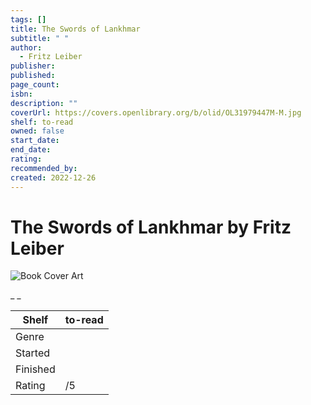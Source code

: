 ```yaml
---
tags: []
title: The Swords of Lankhmar
subtitle: " "
author:
  - Fritz Leiber
publisher: 
published: 
page_count: 
isbn: 
description: ""
coverUrl: https://covers.openlibrary.org/b/olid/OL31979447M-M.jpg
shelf: to-read
owned: false
start_date: 
end_date: 
rating: 
recommended_by: 
created: 2022-12-26
---
```


# The Swords of Lankhmar by Fritz Leiber

![Book Cover Art](https://covers.openlibrary.org/b/olid/OL31979447M-M.jpg)

_ _

| Shelf | to-read |
| --- | --- |
| Genre |  |
| Started |  |
| Finished |  |
| Rating | /5 |

